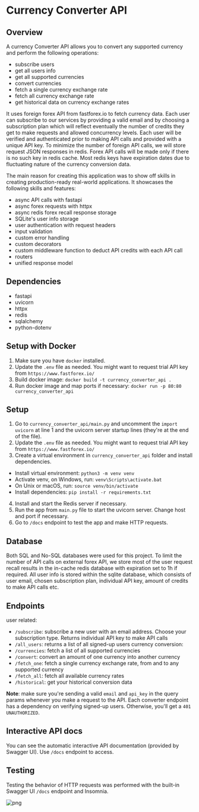 # Currency Converter API
 
## Overview
A currency Converter API allows you to convert any supported currency and perform the following operations: 
- subscribe users
- get all users info
- get all supported currencies
- convert currencies
- fetch a single currency exchange rate
- fetch all currency exchange rate
- get historical data on currency exchange rates

It uses foreign forex API from fastforex.io to fetch currency data. 
Each user can subscribe to our services by providing a valid email and by choosing a subscription plan which will reflect eventually the number of credits they get to make requests and allowed concurrency levels. Each user will be verified and authenticated prior to making API calls and provided with a unique API key.
To minimize the number of foreign API calls, we will store request JSON responses in redis. Forex API calls will be made only if there is no such key in redis cache. 
Most redis keys have expiration dates due to fluctuating nature of the currency conversion data.

The main reason for creating this application was to show off skills in creating production-ready real-world applications. 
It showcases the following skills and features:
- async API calls with fastapi
- async forex requests with httpx
- async redis forex recall response storage
- SQLite's user info storage
- user authentication with request headers
- input validation
- custom error handling
- custom decorators
- custom middleware function to deduct API credits with each API call
- routers
- unified response model
 
## Dependencies
- fastapi
- uvicorn
- httpx
- redis
- sqlalchemy
- python-dotenv
 
## Setup with Docker
1. Make sure you have `docker` installed.
2. Update the `.env` file as needed. You might want to request trial API key from `https://www.fastforex.io/`
3. Build docker image: `docker build -t currency_converter_api .`
4. Run docker image and map ports if necessary: `docker run -p 80:80 currency_converter_api`
 
## Setup
1. Go to `currency_converter_api/main.py` and uncomment the `import uvicorn` at line 1 and the uvicorn server startup lines (they're at the end of the file).
2. Update the `.env` file as needed. You might want to request trial API key from `https://www.fastforex.io/`
3. Create a virtual environment in `currency_converter_api` folder and install dependencies.
- Install virtual environment:
`python3 -m venv venv`
- Activate venv, on Windows, run:
`venv\Scripts\activate.bat`
- On Unix or macOS, run:
`source venv/bin/activate`
- Install dependencies:
`pip install -r requirements.txt`
4. Install and start the Redis server if necessary.
5. Run the app from `main.py` file to start the uvicorn server. Change host and port if necessary.
6. Go to `/docs` endpoint to test the app and make HTTP requests.

## Database
Both SQL and No-SQL databases were used for this project. 
To limit the number of API calls on external forex API, we store most of the user request recall results in the in-cache redis database with expiration set to 1h if required.
All user info is stored within the sqlite database, which consists of user email, chosen subscription plan, individual API key, amount of credits to make API calls etc.
 
## Endpoints
user related:
- `/subscribe`: subscribe a new user with an email address. Choose your subscription type. Returns individual API key to make API calls
- `/all_users`: returns a list of all signed-up users
currency conversion:
- `/currencies`: fetch a list of all supported currencies
- `/convert`: convert an amount of one currency into another currency
- `/fetch_one`: fetch a single currency exchange rate, from and to any supported currency
- `/fetch_all`: fetch all available currency rates
- `/historical`: get your historical conversion data
 
**Note**: make sure you're sending a valid `email` and `api_key` in the query params whenever you make a request to the API. 
Each converter endpoint has a dependency on verifying signed-up users. Otherwise, you'll get a `401 UNAUTHORIZED`.
 
## Interactive API docs
You can see the automatic interactive API documentation (provided by Swagger UI). Use `/docs` endpoint to access.

## Testing
Testing the behavior of HTTP requests was performed with the built-in Swagger UI `/docs` endpoint and Insomnia.

![png](https://github.com/rafaski1/currency_converter_api/blob/main/swagger_ui.PNG?raw=true)

